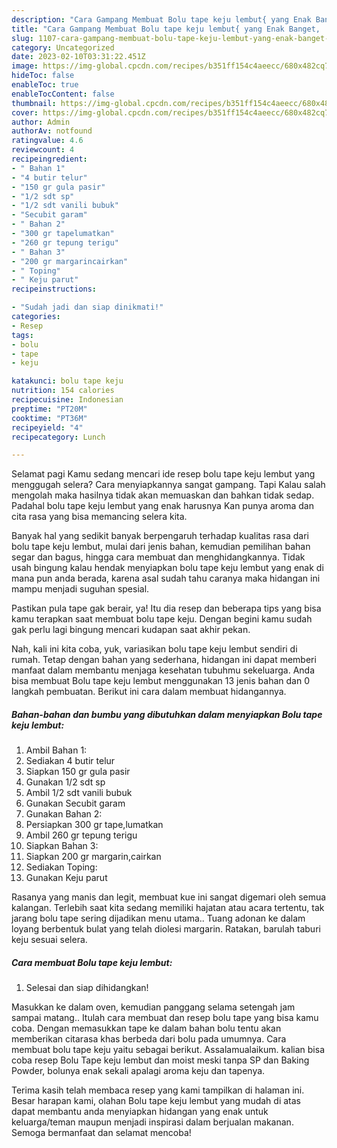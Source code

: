 ```yaml
---
description: "Cara Gampang Membuat Bolu tape keju lembut{ yang Enak Banget,  Menu Buat lebaran"
title: "Cara Gampang Membuat Bolu tape keju lembut{ yang Enak Banget,  Menu Buat lebaran"
slug: 1107-cara-gampang-membuat-bolu-tape-keju-lembut-yang-enak-banget-menu-buat-lebaran
category: Uncategorized
date: 2023-02-10T03:31:22.451Z
image: https://img-global.cpcdn.com/recipes/b351ff154c4aeecc/680x482cq70/bolu-tape-keju-lembut-foto-resep-utama.jpg
hideToc: false
enableToc: true
enableTocContent: false
thumbnail: https://img-global.cpcdn.com/recipes/b351ff154c4aeecc/680x482cq70/bolu-tape-keju-lembut-foto-resep-utama.jpg
cover: https://img-global.cpcdn.com/recipes/b351ff154c4aeecc/680x482cq70/bolu-tape-keju-lembut-foto-resep-utama.jpg
author: Admin
authorAv: notfound
ratingvalue: 4.6
reviewcount: 4
recipeingredient:
- " Bahan 1"
- "4 butir telur"
- "150 gr gula pasir"
- "1/2 sdt sp"
- "1/2 sdt vanili bubuk"
- "Secubit garam"
- " Bahan 2"
- "300 gr tapelumatkan"
- "260 gr tepung terigu"
- " Bahan 3"
- "200 gr margarincairkan"
- " Toping"
- " Keju parut"
recipeinstructions:

- "Sudah jadi dan siap dinikmati!"
categories:
- Resep
tags:
- bolu
- tape
- keju

katakunci: bolu tape keju 
nutrition: 154 calories
recipecuisine: Indonesian
preptime: "PT20M"
cooktime: "PT36M"
recipeyield: "4"
recipecategory: Lunch

---
```



Selamat pagi Kamu sedang mencari ide resep bolu tape keju lembut yang menggugah selera? Cara menyiapkannya sangat gampang. Tapi Kalau salah mengolah maka hasilnya tidak akan memuaskan dan bahkan tidak sedap. Padahal bolu tape keju lembut yang enak harusnya Kan punya aroma dan cita rasa yang bisa memancing selera kita.


Banyak hal yang sedikit banyak berpengaruh terhadap kualitas rasa dari bolu tape keju lembut, mulai dari jenis bahan, kemudian pemilihan bahan segar dan bagus, hingga cara membuat dan menghidangkannya. Tidak usah bingung kalau hendak menyiapkan bolu tape keju lembut yang enak di mana pun anda berada, karena asal sudah tahu caranya maka hidangan ini mampu menjadi suguhan spesial.

Pastikan pula tape gak berair, ya! Itu dia resep dan beberapa tips yang bisa kamu terapkan saat membuat bolu tape keju. Dengan begini kamu sudah gak perlu lagi bingung mencari kudapan saat akhir pekan.


Nah, kali ini kita coba, yuk, variasikan bolu tape keju lembut sendiri di rumah. Tetap dengan bahan yang sederhana, hidangan ini dapat memberi manfaat dalam membantu menjaga kesehatan tubuhmu sekeluarga. Anda bisa membuat Bolu tape keju lembut menggunakan 13 jenis bahan dan 0 langkah pembuatan. Berikut ini cara dalam membuat hidangannya.

<!--inarticleads1-->

##### Bahan-bahan dan bumbu yang dibutuhkan dalam menyiapkan Bolu tape keju lembut:

1. Ambil  Bahan 1:
1. Sediakan 4 butir telur
1. Siapkan 150 gr gula pasir
1. Gunakan 1/2 sdt sp
1. Ambil 1/2 sdt vanili bubuk
1. Gunakan Secubit garam
1. Gunakan  Bahan 2:
1. Persiapkan 300 gr tape,lumatkan
1. Ambil 260 gr tepung terigu
1. Siapkan  Bahan 3:
1. Siapkan 200 gr margarin,cairkan
1. Sediakan  Toping:
1. Gunakan  Keju parut


Rasanya yang manis dan legit, membuat kue ini sangat digemari oleh semua kalangan. Terlebih saat kita sedang memiliki hajatan atau acara tertentu, tak jarang bolu tape sering dijadikan menu utama.. Tuang adonan ke dalam loyang berbentuk bulat yang telah diolesi margarin. Ratakan, barulah taburi keju sesuai selera. 

<!--inarticleads2-->

##### Cara membuat Bolu tape keju lembut:


1. Selesai dan siap dihidangkan!

Masukkan ke dalam oven, kemudian panggang selama setengah jam sampai matang.. Itulah cara membuat dan resep bolu tape yang bisa kamu coba. Dengan memasukkan tape ke dalam bahan bolu tentu akan memberikan citarasa khas berbeda dari bolu pada umumnya. Cara membuat bolu tape keju yaitu sebagai berikut. Assalamualaikum. kalian bisa coba resep Bolu Tape keju lembut dan moist meski tanpa SP dan Baking Powder, bolunya enak sekali apalagi aroma keju dan tapenya. 

Terima kasih telah membaca resep yang kami tampilkan di halaman ini. Besar harapan kami, olahan Bolu tape keju lembut yang mudah di atas dapat membantu anda menyiapkan hidangan yang enak untuk keluarga/teman maupun menjadi inspirasi dalam berjualan makanan. Semoga bermanfaat dan selamat mencoba!
